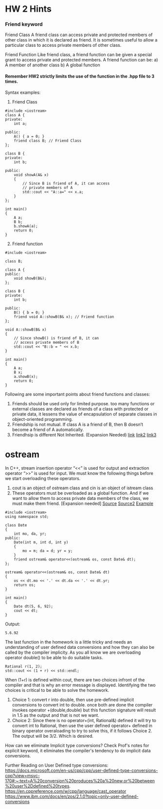 # HW 2 Hints
### Friend keyword 
 
Friend Class A friend class can access private and protected members of other class in which it is declared as friend. It is sometimes useful to allow a particular 
class to access private members of other class.

Friend Function Like friend class, a friend function can be given a special grant to access private and protected members. A friend function can be: 
a) A member of another class 
b) A global function
#### Remember HW2 strictly limits the use of the function in the .hpp file to 3 times. 
Syntax examples: 
1. Friend Class
```
#include <iostream>
class A {
private:
    int a;
 
public:
    A() { a = 0; }
    friend class B; // Friend Class
};
 
class B {
private:
    int b;
 
public:
    void showA(A& x)
    {
        // Since B is friend of A, it can access
        // private members of A
        std::cout << "A::a=" << x.a;
    }
};
 
int main()
{
    A a;
    B b;
    b.showA(a);
    return 0;
}
```
2. Friend function 
```
#include <iostream>

class B;

class A {
public:
	void showB(B&);
};

class B {
private:
	int b;

public:
	B() { b = 0; }
	friend void A::showB(B& x); // Friend function
};

void A::showB(B& x)
{
	// Since showB() is friend of B, it can
	// access private members of B
	std::cout << "B::b = " << x.b;
}

int main()
{
	A a;
	B x;
	a.showB(x);
	return 0;
}
```


Following are some important points about friend functions and classes: 
1) Friends should be used only for limited purpose. too many functions or external classes are declared as friends of a class with protected or private data, it lessens the value of encapsulation of separate classes in object-oriented programming.
2) Friendship is not mutual. If class A is a friend of B, then B doesn’t become a friend of A automatically.
3) Friendhsip is different Not Inherited. (Expansion Needed) [link](https://www.geeksforgeeks.org/friend-class-function-cpp/) [link2](https://www.geeksforgeeks.org/inheritance-and-friendship-in-cpp/) [link3](https://www.geeksforgeeks.org/inheritance-in-c/)

# ostream
In C++, stream insertion operator “<<” is used for output and extraction operator “>>” is used for input. 
We must know the following things before we start overloading these operators. 
1) cout is an object of ostream class and cin is an object of istream class 
2) These operators must be overloaded as a global function. And if we want to allow them to access private data members of the class, we must make them friend. [Expansion needed] [Source](https://www.geeksforgeeks.org/overloading-stream-insertion-operators-c/) [Source2](https://docs.microsoft.com/en-us/cpp/standard-library/overloading-the-output-operator-for-your-own-classes?view=msvc-170) [Example](https://www.tutorialspoint.com/cplusplus/input_output_operators_overloading.htm)
```
#include <iostream>
using namespace std;

class Date
{
    int mo, da, yr;
public:
    Date(int m, int d, int y)
    {
        mo = m; da = d; yr = y;
    }
    friend ostream& operator<<(ostream& os, const Date& dt);
};

ostream& operator<<(ostream& os, const Date& dt)
{
    os << dt.mo << '.' << dt.da << '.' << dt.yr;
    return os;
}

int main()
{
    Date dt(5, 6, 92);
    cout << dt;
}
```

Output:
```
5.6.92
```
The last function in the homework is a little tricky and needs an understanding of user defined data conversions and how they can also be called by the compiler implicity. As you all know we are overloading operator double() to be able to do suitable tasks.
```
Rational r(1, 2);
std::cout << (1 + r) << std::endl;
```
When (1+r) is defined within cout, there are two choices infront of the compiler and that is why an error message is displayed. Identifying the two choices is critical to be able to solve the homework. 
1. Choice 1: convert r into double, then use pre-defined implicit conversions to convert int to double. once both are done the compiler invokes operator +(double,double) but this function signature will result in 1.5 as the output and that is not we want. 
2. Choice 2: Since there is no operator+(int, Rational&) defined it will try to convert int to Rational, then use the user defined operator+ defined in binary operator overaloading to try to solve this, if it follows Choice 2. The output will be 3/2. Which is desired. 

How can we eliminate Implicit type conversions?
Check Prof's notes for explicit keyword, it eliminates the compiler's tendency to do implicit data conversions.

Further Reading on User Defined type conversions:
https://docs.microsoft.com/en-us/cpp/cpp/user-defined-type-conversions-cpp?view=msvc-170#:~:text=A%20conversion%20produces%20a%20new,or%20between%20user%2Ddefined%20types.
https://en.cppreference.com/w/cpp/language/cast_operator
https://www.ibm.com/docs/en/zos/2.1.0?topic=only-user-defined-conversions
